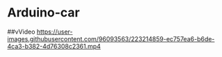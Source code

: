 # Arduino-car

##vVideo
https://user-images.githubusercontent.com/96093563/223214859-ec757ea6-b6de-4ca3-b382-4d76308c2361.mp4

